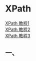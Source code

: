 # XPath
[XPath 教程1](https://www.runoob.com/xpath/xpath-tutorial.html)  
[XPath 教程2](https://www.tr0y.wang/2019/05/11/XPath%E6%B3%A8%E5%85%A5%E6%8C%87%E5%8C%97/)  
[XPath 教程3](https://www.w3school.com.cn/xpath/index.asp)  


## 一、

